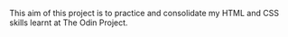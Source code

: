 This aim of this project is to practice and consolidate my HTML and CSS skills learnt at The Odin Project.
